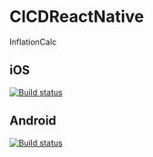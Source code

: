 # CICDReactNative
InflationCalc

## iOS
[![Build status](https://build.appcenter.ms/v0.1/apps/74c0de49-01fb-485d-85ad-55bb9ffb43d4/branches/dev/badge)](https://appcenter.ms)

## Android
[![Build status](https://build.appcenter.ms/v0.1/apps/2effa735-4c3f-4262-ac64-8843e2c9f895/branches/dev/badge)](https://appcenter.ms)
